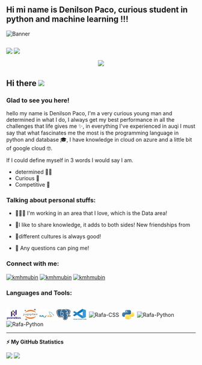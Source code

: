 ## Hi mi name is Denilson Paco, curious student in python and machine learning !!!
![Banner](https://github.com/DenilsonPaco98/denilsonpaco/blob/main/denilson_paco.png)

##
  <div> 
  <a href="https://www.instagram.com/denilsonmn/" target="_blank"><img src="https://img.shields.io/badge/-Instagram-%23E4405F?style=for-the-badge&logo=instagram&logoColor=white" target="_blank"></a>
  <a href="https://www.linkedin.com/in/denilson-paco-24b629181/" target="_blank"><img src="https://img.shields.io/badge/-LinkedIn-%230077B5?style=for-the-badge&logo=linkedin&logoColor=white" target="_blank"></a> 

</div>
  <p align="center"> 
  <img src="https://profile-counter.glitch.me/{DenilsonPaco98}/count.svg" />
</p>
<h2>Hi there <img src="https://media.giphy.com/media/hvRJCLFzcasrR4ia7z/giphy.gif" width="25px"></h2>

<h3>Glad to see you here!</h3>
<p>
  hello my name is Denilson Paco, I'm a very curious young man and determined in what I do, I always get my best performance in all the challenges that life gives me ✨, in everything I've experienced in auqi I must say that what fascinates me the most is the programming language in python and database 🎓, I have knowledge in cloud on azure and a little bit of google cloud 🤓.

If I could define myself in 3 words I would say I am.

- determined 🐱‍🏍
- Curious 🤔
- Competitive 🧐
  </p>
<!-- Personal Stuffs -->
<h3> Talking about personal stuffs:</h3>

- 👨🏽‍💻 I'm working in an area that I love, which is the Data area!

- 🌱I like to share knowledge, it adds to both sides! New friendships from

- 📝different cultures is always good!

- 💬 Any questions can ping me!

<!-- Connect with me -->
<h3 align="left">Connect with me:</h3>
<p align="left">

<a href="https://twitter.com/denilson_paco" target="blank"><img align="center" src="https://github.com/kmhmubin/kmhmubin/blob/master/assets/twitter.svg" alt="kmhmubin" height="30" width="30" /></a>
<a href="https://www.linkedin.com/in/denilson-paco-24b629181/n" target="blank"><img align="center" src="https://github.com/kmhmubin/kmhmubin/blob/master/assets/linkedin.svg" alt="kmhmubin" height="30" width="30" /></a>
<a href="https://www.instagram.com/denilsonmn/n" target="blank"><img align="center" src="https://github.com/kmhmubin/kmhmubin/blob/master/assets/instagram.svg" alt="kmhmubin" height="30" width="30" /></a>
</p>
<h3 align="left">Languages and Tools:</h3>
<div style="display: inline_block"><br>
  <img align="center" alt="Rafa-Js" height="30" width="40" src="https://github.com/devicons/devicon/blob/master/icons/pandas/pandas-original-wordmark.svg">
  <img align="center" alt="Rafa-Ts" height="30" width="40" src="https://github.com/devicons/devicon/blob/master/icons/jupyter/jupyter-original-wordmark.svg">
  <img align="center" alt="Rafa-React" height="30" width="40" src="https://github.com/devicons/devicon/blob/master/icons/mysql/mysql-original-wordmark.svg">
  <img align="center" alt="Rafa-HTML" height="30" width="40" src="https://github.com/devicons/devicon/blob/master/icons/postgresql/postgresql-original.svg">
  <img align="center" alt="Rafa-CSS" height="30" width="40" src="https://github.com/devicons/devicon/blob/master/icons/vscode/vscode-original-wordmark.svg">
  <img align="center" alt="Rafa-CSS" height="30" width="40" src="https://github.com/twbs/icons/blob/main/icons/filetype-js.svg">
  <img align="center" alt="Rafa-Python" height="30" width="40" src="https://raw.githubusercontent.com/devicons/devicon/master/icons/python/python-original.svg">
  <img align="center" alt="Rafa-Python" height="30" width="40" src="https://raw.githubusercontent.com/jmnote/z-icons/master/svg/kubernetes.svg">
  <img align="center" alt="Rafa-Python" height="30" width="40" src="https://raw.githubusercontent.com/jmnote/z-icons/master/svg/google.svg">
</div>

---

<b>⚡ My GitHub Statistics</b>

<p>
<!-- GitHub Stats -->
<img height="180em" src="https://github-readme-stats.vercel.app/api?username=DenilsonPaco98&show_icons=true&hide_border=true" />

<!-- Most Used Languages -->
<img height="180em" src="https://github-readme-stats.vercel.app/api/top-langs/?username=DenilsonPaco98&exclude_repo=KNN-Image-Classification&show_icons=true&hide_border=true&layout=compact&langs_count=8"/>
</p>
